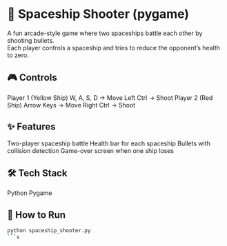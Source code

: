 # 🚀 Spaceship Shooter (pygame)

A fun arcade-style game where two spaceships battle each other by shooting bullets.  
Each player controls a spaceship and tries to reduce the opponent’s health to zero.

## 🎮 Controls
Player 1 (Yellow Ship)
W, A, S, D → Move
Left Ctrl → Shoot
Player 2 (Red Ship)
Arrow Keys → Move
Right Ctrl → Shoot

## ✨ Features
Two-player spaceship battle
Health bar for each spaceship
Bullets with collision detection
Game-over screen when one ship loses

## 🛠️ Tech Stack
Python
Pygame

## 🚀 How to Run
```bash
python spaceship_shooter.py
```s